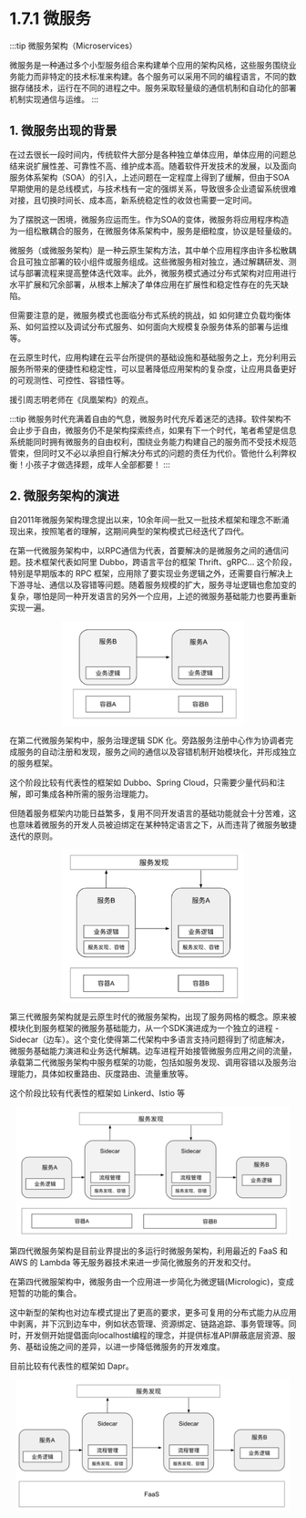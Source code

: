 # 1.7.1 微服务

:::tip 微服务架构（Microservices）

微服务是一种通过多个小型服务组合来构建单个应用的架构风格，这些服务围绕业务能力而非特定的技术标准来构建。各个服务可以采用不同的编程语言，不同的数据存储技术，运行在不同的进程之中。服务采取轻量级的通信机制和自动化的部署机制实现通信与运维。
:::

## 1. 微服务出现的背景

在过去很长一段时间内，传统软件大部分是各种独立单体应用，单体应用的问题总结来说扩展性差、可靠性不高、维护成本高。随着软件开发技术的发展，以及面向服务体系架构（SOA）的引入，上述问题在一定程度上得到了缓解，但由于SOA早期使用的是总线模式，与技术栈有一定的强绑关系，导致很多企业遗留系统很难对接，且切换时间长、成本高，新系统稳定性的收敛也需要一定时间。

为了摆脱这一困境，微服务应运而生。作为SOA的变体，微服务将应用程序构造为一组松散耦合的服务，在微服务体系架构中，服务是细粒度，协议是轻量级的。


微服务（或微服务架构）是一种云原生架构方法，其中单个应用程序由许多松散耦合且可独立部署的较小组件或服务组成。这些微服务相对独立，通过解耦研发、测试与部署流程来提高整体迭代效率。此外，微服务模式通过分布式架构对应用进行水平扩展和冗余部署，从根本上解决了单体应用在扩展性和稳定性存在的先天缺陷。

但需要注意的是，微服务模式也面临分布式系统的挑战，如 如何建立负载均衡体系、如何监控以及调试分布式服务、如何面向大规模复杂服务体系的部署与运维等。

在云原生时代，应用构建在云平台所提供的基础设施和基础服务之上，充分利用云服务所带来的便捷性和稳定性，可以显著降低应用架构的复杂度，让应用具备更好的可观测性、可控性、容错性等。


援引周志明老师在《凤凰架构》的观点。

:::tip <i></i>
微服务时代充满着自由的气息，微服务时代充斥着迷茫的选择。软件架构不会止步于自由，微服务仍不是架构探索终点，如果有下一个时代，笔者希望是信息系统能同时拥有微服务的自由权利，围绕业务能力构建自己的服务而不受技术规范管束，但同时又不必以承担自行解决分布式的问题的责任为代价。管他什么利弊权衡！小孩子才做选择题，成年人全部都要！
:::

## 2. 微服务架构的演进

自2011年微服务架构理念提出以来，10余年间一批又一批技术框架和理念不断涌现出来，按照笔者的理解，这期间典型的架构模式已经迭代了四代。

在第一代微服务架构中，以RPC通信为代表，首要解决的是微服务之间的通信问题。技术框架代表如阿里 Dubbo，跨语言平台的框架 Thrift、gRPC...
这个阶段，特别是早期版本的 RPC 框架，应用除了要实现业务逻辑之外，还需要自行解决上下游寻址、通信以及容错等问题。随着服务规模的扩大，服务寻址逻辑也愈加变的复杂，哪怕是同一种开发语言的另外一个应用，上述的微服务基础能力也要再重新实现一遍。


<div  align="center">
	<img src="../assets/micro-service-arc-1.png" width = "320"  align=center />
</div>

在第二代微服务架构中，服务治理逻辑 SDK 化。旁路服务注册中心作为协调者完成服务的自动注册和发现，服务之间的通信以及容错机制开始模块化，并形成独立的服务框架。

这个阶段比较有代表性的框架如 Dubbo、Spring Cloud，只需要少量代码和注解，即可集成各种所需的服务治理能力。

但随着服务框架内功能日益繁多，复用不同开发语言的基础功能就会十分苦难，这也意味着微服务的开发人员被迫绑定在某种特定语言之下，从而违背了微服务敏捷迭代的原则。
<div  align="center">
	<img src="../assets/micro-service-arc-2.png" width = "320"  align=center />
</div>


第三代微服务架构就是云原生时代的微服务架构，出现了服务网格的概念。原来被模块化到服务框架的微服务基础能力，从一个SDK演进成为一个独立的进程 - Sidecar（边车）。这个变化使得第二代架构中多语言支持问题得到了彻底解决，微服务基础能力演进和业务迭代解耦。边车进程开始接管微服务应用之间的流量，承载第二代微服务架构中服务框架的功能，包括如服务发现、调用容错以及服务治理能力，具体如权重路由、灰度路由、流量重放等。

这个阶段比较有代表性的框架如 Linkerd、Istio 等

<div  align="center">
	<img src="../assets/micro-service-arc-3.png" width = "480"  align=center />
</div>


第四代微服务架构是目前业界提出的多运行时微服务架构，利用最近的 FaaS 和 AWS 的 Lambda 等无服务器技术来进一步简化微服务的开发和交付。

在第四代微服架构中，微服务由一个应用进一步简化为微逻辑(Micrologic)，变成短暂的功能的集合。 

这中新型的架构也对边车模式提出了更高的要求，更多可复用的分布式能力从应用中剥离，并下沉到边车中，例如状态管理、资源绑定、链路追踪、事务管理等。同时，开发侧开始提倡面向localhost编程的理念，并提供标准API屏蔽底层资源、服务、基础设施之间的差异，以进一步降低微服务的开发难度。

目前比较有代表性的框架如 Dapr。

<div  align="center">
	<img src="../assets/micro-service-arc-4.png" width = "480"  align=center />
</div>